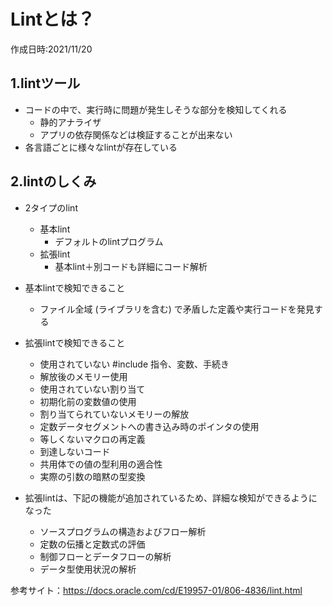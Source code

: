 # Lintとは？
作成日時:2021/11/20

## 1.lintツール
* コードの中で、実行時に問題が発生しそうな部分を検知してくれる
  * 静的アナライザ
  * アプリの依存関係などは検証することが出来ない
* 各言語ごとに様々なlintが存在している

## 2.lintのしくみ
* 2タイプのlint
  * 基本lint
    * デフォルトのlintプログラム
  * 拡張lint
    * 基本lint＋別コードも詳細にコード解析
* 基本lintで検知できること
  * ファイル全域 (ライブラリを含む) で矛盾した定義や実行コードを発見する
* 拡張lintで検知できること
  * 使用されていない #include 指令、変数、手続き
  * 解放後のメモリー使用
  * 使用されていない割り当て
  * 初期化前の変数値の使用
  * 割り当てられていないメモリーの解放
  * 定数データセグメントへの書き込み時のポインタの使用
  * 等しくないマクロの再定義
  * 到達しないコード
  * 共用体での値の型利用の適合性
  * 実際の引数の暗黙の型変換

* 拡張lintは、下記の機能が追加されているため、詳細な検知ができるようになった
  * ソースプログラムの構造およびフロー解析
  * 定数の伝播と定数式の評価
  * 制御フローとデータフローの解析
  * データ型使用状況の解析
  
参考サイト：https://docs.oracle.com/cd/E19957-01/806-4836/lint.html